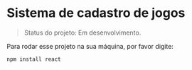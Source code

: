 <h1>Sistema de cadastro de jogos</h1>

> Status do projeto: Em desenvolvimento.

Para rodar esse projeto na sua máquina, por favor digite:

```
npm install react

```
